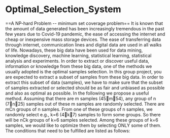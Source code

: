 # Optimal_Selection_System
==A NP-hard Problem -- minimum set coverage problem==
It is known that the amount of data generated has been increasingly tremendous in the past few years due to 
Covid-19 pandemic, the ease of accessing the internet and cheap or inexpensive mass storage devices. The ease 
of transferring data through internet, communication lines and digital data are used in all walks of life. 
Nowadays, these big data have been used for data mining, knowledge discovery, machine learning, statistical 
learning, statistical analysis and experiments. In order to extract or discover useful data, information or 
knowledge from these big data, one of the methods we usually adopted is the optimal samples selection. 
In this group project, you are expected to extract a subset of samples from these big data. In order to extract this 
subset of data (samples), we have to make sure that the subset of samples extracted or selected should be as fair 
and unbiased as possible and also as optimal as possible. In the following we propose a useful method. 
Assuming that there are m samples (45m54), any group of n (7n25) samples out of these m samples are 
randomly selected. There are mCn groups of n samples. From one of these groups of n samples, we randomly
select e.g., k=6 (4k7) samples to form some groups. So there will be nCk groups of k=6 samples selected. 
Among these groups of k=6 samples, we would like to optimize them by selecting ONLY some of them. The 
conditions that need to be fulfilled are listed as follows:
